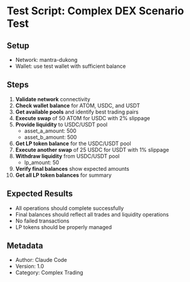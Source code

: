 # Test Script: Complex DEX Scenario Test

## Setup
- Network: mantra-dukong
- Wallet: use test wallet with sufficient balance

## Steps
1. **Validate network** connectivity
2. **Check wallet balance** for ATOM, USDC, and USDT
3. **Get available pools** and identify best trading pairs
4. **Execute swap** of 50 ATOM for USDC with 2% slippage
5. **Provide liquidity** to USDC/USDT pool
   - asset_a_amount: 500
   - asset_b_amount: 500
6. **Get LP token balance** for the USDC/USDT pool
7. **Execute another swap** of 25 USDC for USDT with 1% slippage
8. **Withdraw liquidity** from USDC/USDT pool
   - lp_amount: 50
9. **Verify final balances** show expected amounts
10. **Get all LP token balances** for summary

## Expected Results
- All operations should complete successfully
- Final balances should reflect all trades and liquidity operations
- No failed transactions
- LP tokens should be properly managed

## Metadata
- Author: Claude Code
- Version: 1.0
- Category: Complex Trading
